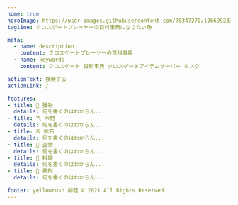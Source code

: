 ```yaml
---
home: true
heroImage: https://user-images.githubusercontent.com/78347270/106699233-d519e800-6625-11eb-83fc-6466733512a4.png
tagline: クロスゲートプレーヤーの百科事典になりたい📚

meta:
  - name: description
    content: クロスゲートプレーヤーの百科事典
  - name: keywords
    content: クロスゲート 百科事典 クロスゲートアイテムサーバー タスク

actionText: 検索する
actionLink: /

features:
- title: 🏹 獲物
  details: 何を書くのはわからん...
- title: 🪓 木材
  details: 何を書くのはわからん...
- title: ⛏️ 鉱石
  details: 何を書くのはわからん...
- title: 💎 盗物
  details: 何を書くのはわからん...
- title: 🍔 料理
  details: 何を書くのはわからん...
- title: 💊 薬剤
  details: 何を書くのはわからん...

footer: yellowrush 柳菇 © 2021 All Rights Reserved
---
```

